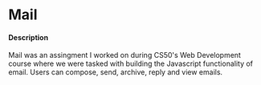 # Mail
#### Description
Mail was an assingment I worked on during CS50's Web Development course where we were tasked with building the Javascript functionality of email. Users can compose, send, archive, reply and view emails.
